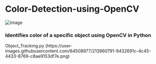 # Color-Detection-using-OpenCV
![image](https://user-images.githubusercontent.com/64508977/213960852-ae9cb0bb-47ff-40a3-b299-eb3bd97cf489.png)

<h3> Identifies color of a specific object using OpenCV in Python </h3>
Object_Tracking.py
(https://user-images.githubusercontent.com/64508977/213960791-9432691c-4c45-4433-8769-c8ae9153df7e.png)



